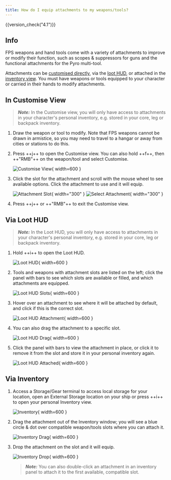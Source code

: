 ```yaml
---
title: How do I equip attachments to my weapons/tools?
---
```


{{version_check("4.1")}}

## Info

FPS weapons and hand tools come with a variety of attachments to improve or
modify their function, such as scopes & suppressors for guns and the functional
attachments for the Pyro multi-tool.

Attachments can be [customised directly](#in-customise-view), via the
[loot HUD](#via-loot-hud), or attached in the [inventory view](#via-inventory).
You must have weapons or tools equipped to your character or carried in their
hands to modify attachments.

## In Customise View

> ***Note:*** In the Customise view, you will only have access to
attachments in your character's personal inventory, e.g. stored in your
core, leg or backpack inventory.

1. Draw the weapon or tool to modify. Note that FPS weapons cannot be drawn in
armistice, so you may need to travel to a hangar or away from cities or
stations to do this.

1. Press ++j++ to open the Customise view. You can also hold ++f++, then
++"RMB"++ on the weapon/tool and select Customise.

    ![Customise View](
        ./images/equip-attachments/customise-view.jpg){ width=600 }

1. Click the slot for the attachment and scroll with the mouse wheel to see
available options. Click the attachment to use and it will equip.

    ![Attachment Slot](
        ./images/equip-attachments/customise-slot.jpg){ width="300" }
    ![Select Attachment](
        ./images/equip-attachments/customise-select.jpg){ width="300" }

1. Press ++j++ or ++"RMB"++ to exit the Customise view.

## Via Loot HUD

> ***Note:*** In the Loot HUD, you will only have access to
attachments in your character's personal inventory, e.g. stored in your
core, leg or backpack inventory.

1. Hold ++i++ to open the Loot HUD.

    ![Loot HUD](
        ./images/equip-attachments/loot-hud.jpg){ width=600 }

1. Tools and weapons with attachment slots are listed on the left; click the
panel with bars to see which slots are available or filled, and which
attachments are equipped.

    ![Loot HUD Slots](
        ./images/equip-attachments/loot-hud-slots.jpg){ width=600 }

1. Hover over an attachment to see where it will be attached by default, and
click if this is the correct slot.

    ![Loot HUD Attachment](
        ./images/equip-attachments/loot-hud-attachment.jpg){ width=600 }

1. You can also drag the attachment to a specific slot.

    ![Loot HUD Drag](
        ./images/equip-attachments/loot-hud-drag.jpg){ width=600 }

1. Click the panel with bars to view the attachment in place, or click it to
remove it from the slot and store it in your personal inventory again.

    ![Loot HUD Attached](
        ./images/equip-attachments/loot-hud-attached.jpg){ width=600 }

## Via Inventory

1. Access a Storage/Gear terminal to access local storage for your location,
open an External Storage location on your ship or press ++i++ to open your 
personal Inventory view.

    ![Inventory](
        ./images/equip-attachments/inventory.jpg){ width=600 }

1. Drag the attachment out of the Inventory window; you will see a blue circle
& dot over compatible weapon/tools slots where you can attach it.

    ![Inventory Drag](
        ./images/equip-attachments/inventory-drag.jpg){ width=600 }

1. Drop the attachment on the slot and it will equip.

    ![Inventory Drop](
        ./images/equip-attachments/inventory-drop.jpg){ width=600 }

    > ***Note:*** You can also double-click an attachment in an inventory panel to
    attach it to the first available, compatible slot.
